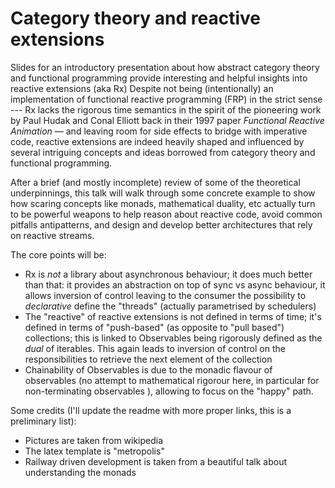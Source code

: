 # Category theory and reactive extensions 
Slides for an introductory presentation about how abstract category theory and functional programming provide interesting and helpful insights into reactive extensions (aka Rx)
Despite not being (intentionally) an implementation of functional reactive programming (FRP) in the strict sense --- Rx lacks the rigorous time semantics in the spirit of the pioneering work by Paul Hudak and Conal Elliott back in their 1997 paper *Functional Reactive Animation* — and leaving room for side effects to bridge with imperative code, reactive extensions are indeed heavily shaped and influenced by several intriguing concepts and ideas borrowed from category theory and functional programming.

After a brief (and mostly incomplete) review of some of the theoretical underpinnings, this talk will walk through some concrete example to show how
scaring concepts like monads, mathematical duality, etc actually turn to be powerful weapons to help reason about reactive code, avoid common pitfalls antipatterns, and design and develop better architectures that rely on reactive streams.

The core points will be:
* Rx is *not* a library about asynchronous behaviour; it does much better than that: it provides an abstraction on top of sync vs async behaviour, it allows inversion of control leaving to the consumer the possibility to *declarative* define the "threads" (actually parametrised by schedulers)
* The "reactive" of reactive extensions is not defined in terms of time; it's defined in terms of "push-based" (as opposite to "pull based") collections; this is linked to Observables being rigorously defined as the *dual* of iterables. This again leads to inversion of control on the responsibilities to retrieve the next element of the collection 
* Chainability of Observables is due to the monadic flavour of observables (no attempt to mathematical rigorour here, in particular for non-terminating observables ), allowing to focus on the "happy" path.

Some credits (I'll update the readme with more proper links, this is a preliminary list):
* Pictures are taken from wikipedia 
* The latex template is "metropolis"
* Railway driven development is taken from a beautiful talk about understanding the monads
